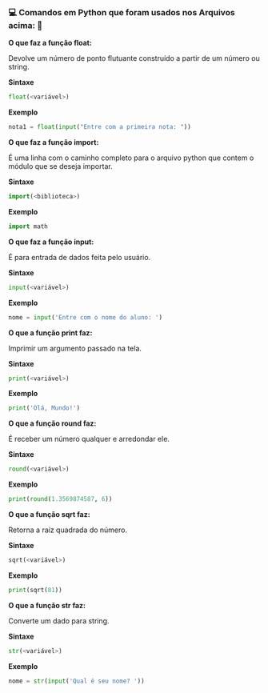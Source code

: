 ### :computer: Comandos em Python que foram usados nos Arquivos acima: :rocket:
**O que faz a função float:**

Devolve um número de ponto flutuante construído a partir de um número ou string.

**Sintaxe**

~~~py
float(<variável>)
~~~

**Exemplo**

~~~py
nota1 = float(input("Entre com a primeira nota: "))
~~~

**O que faz a função import:**

É uma linha com o caminho completo para o arquivo python que contem o módulo que se deseja importar.

**Sintaxe**

~~~py
import(<biblioteca>)
~~~

**Exemplo**

~~~py
import math
~~~

**O que faz a função input:**

É para entrada de dados feita pelo usuário.

**Sintaxe**

~~~py
input(<variável>)
~~~

**Exemplo**

~~~py
nome = input('Entre com o nome do aluno: ')
~~~

**O que a função print faz:**

Imprimir um argumento passado na tela.

**Sintaxe**

~~~py
print(<variável>)
~~~

**Exemplo**

~~~py
print('Olá, Mundo!')
~~~

**O que a função round faz:**

É receber um número qualquer e arredondar ele.

**Sintaxe**

~~~py
round(<variável>)
~~~

**Exemplo**

~~~py
print(round(1.3569874587, 6))
~~~

**O que a função sqrt faz:**

Retorna a raíz quadrada do número.

**Sintaxe**

~~~py
sqrt(<variável>)
~~~

**Exemplo**

~~~py
print(sqrt(81))
~~~

**O que a função str faz:**

Converte um dado para string.

**Sintaxe**

~~~py
str(<variável>)
~~~

**Exemplo**

~~~py
nome = str(input('Qual é seu nome? '))
~~~




























